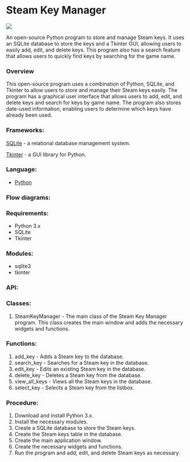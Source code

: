 # Steam Key Manager 

<img src="https://i.imgur.com/TWa2onv.png">

An open-source Python program to store and manage Steam keys. It uses an SQLite database to store the keys and a Tkinter GUI, allowing users to easily add, edit, and delete keys. This program also has a search feature that allows users to quickly find keys by searching for the game name.

### Overview
This open-source program uses a combination of Python, SQLite, and Tkinter to allow users to store and manage their Steam keys easily. The program has a graphical user interface that allows users to add, edit, and delete keys and search for keys by game name. The program also stores date-used information, enabling users to determine which keys have already been used.

### Frameworks:
[SQLite](https://www.sqlite.org/index.html) - a relational database management system. 

[Tkinter](https://docs.python.org/3/library/tkinter.html) - a GUI library for Python.

### Language: 

- [Python](https://www.python.org/)

### Flow diagrams:

### Requirements:

- Python 3.x 
- SQLite 
- Tkinter

### Modules:
- sqlite3
- tkinter

### API:

### Classes:

1. SteamKeyManager - The main class of the Steam Key Manager program. This class creates the main window and adds the necessary widgets and functions.

### Functions:

1. add_key - Adds a Steam key to the database. 
2. search_key - Searches for a Steam key in the database. 
3. edit_key - Edits an existing Steam key in the database. 
4. delete_key - Deletes a Steam key from the database. 
5. view_all_keys - Views all the Steam keys in the database.
6. select_key - Selects a Steam key from the listbox.

### Procedure:

1. Download and install Python 3.x. 
2. Install the necessary modules. 
3. Create a SQLite database to store the Steam keys. 
4. Create the Steam keys table in the database. 
5. Create the main application window. 
6. Create the necessary widgets and functions. 
7. Run the program and add, edit, and delete Steam keys as necessary.
